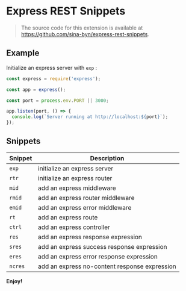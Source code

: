 # Express REST Snippets

> The source code for this extension is available at https://github.com/sina-byn/express-rest-snippets.

## Example

Initialize an express server with `exp` :

```javascript
const express = require('express');

const app = express();

const port = process.env.PORT || 3000;

app.listen(port, () => {
  console.log(`Server running at http://localhost:${port}`);
});
```

## Snippets

| Snippet | Description                                   |
| :------ | --------------------------------------------- |
| `exp`   | initialize an express server                  |
| `rtr`   | initialize an express router                  |
| `mid`   | add an express middleware                     |
| `rmid`  | add an express router middleware              |
| `emid`  | add an express error middleware               |
| `rt`    | add an express route                          |
| `ctrl`  | add an express controller                     |
| `res`   | add an express response expression            |
| `sres`  | add an express success response expression    |
| `eres`  | add an express error response expression      |
| `ncres` | add an express no-content response expression |

**Enjoy!**
